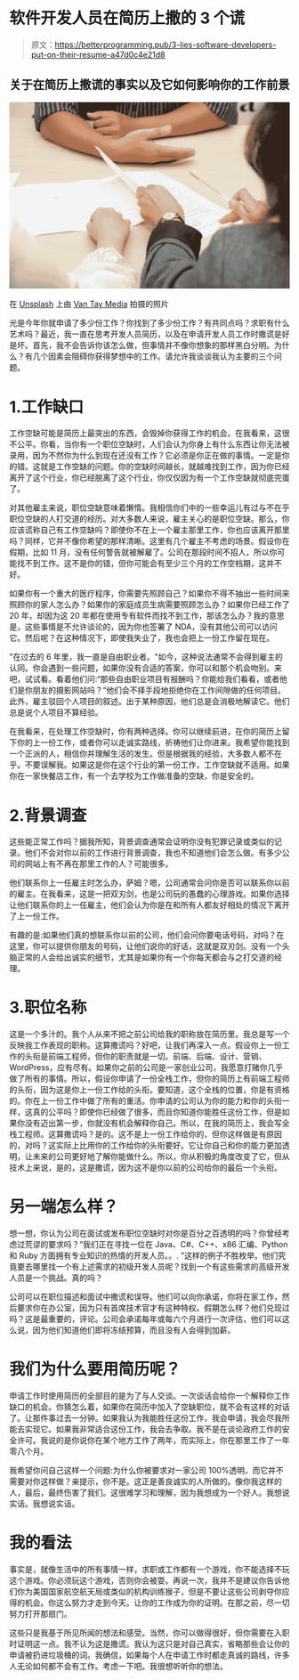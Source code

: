 # 软件开发人员在简历上撒的 3 个谎

> 原文：<https://betterprogramming.pub/3-lies-software-developers-put-on-their-resume-a47d0c4e21d8>

## 关于在简历上撒谎的事实以及它如何影响你的工作前景

![](img/c3d457bea0b7cfe008aaf469af02d822.png)

在 [Unsplash](https://unsplash.com?utm_source=medium&utm_medium=referral) 上由 [Van Tay Media](https://unsplash.com/@vantaymedia?utm_source=medium&utm_medium=referral) 拍摄的照片

光是今年你就申请了多少份工作？你找到了多少份工作？有共同点吗？求职有什么艺术吗？最近，我一直在思考开发人员简历，以及在申请开发人员工作时撒谎是好是坏。首先，我不会告诉你该怎么做，但事情并不像你想象的那样黑白分明。为什么？有几个因素会阻碍你获得梦想中的工作。请允许我谈谈我认为主要的三个问题。

# 1.工作缺口

工作空缺可能是简历上最突出的东西，会毁掉你获得工作的机会。在我看来，这很不公平。你看，当你有一个职位空缺时，人们会认为你身上有什么东西让你无法被录用，因为不然你为什么到现在还没有工作？它必须是你正在做的事情。一定是你的错。这就是工作空缺的问题。你的空缺时间越长，就越难找到工作，因为你已经离开了这个行业，你已经脱离了这个行业，你仅仅因为有一个工作空缺就彻底完蛋了。

对其他雇主来说，职位空缺意味着懒惰。我相信你们中的一些幸运儿有过与不在乎职位空缺的人打交道的经历。对大多数人来说，雇主关心的是职位空缺。那么，你应该谎称自己有工作空缺吗？即使你不在上一个雇主那里工作，你也应该离开那里吗？同样，它并不像你希望的那样清晰。这里有几个雇主不考虑的场景。假设你在假期，比如 11 月，没有任何警告就被解雇了。公司在那段时间不招人，所以你可能找不到工作。这不是你的错，但你可能会有至少三个月的工作空档期，这并不好。

如果你有一个重大的医疗程序，你需要先照顾自己？如果你不得不抽出一些时间来照顾你的家人怎么办？如果你的家庭成员生病需要照顾怎么办？如果你已经工作了 20 年，却因为这 20 年都在使用专有软件而找不到工作，那该怎么办？我的意思是，这些事情是不允许谈论的，因为你也签署了 NDA，没有其他公司可以访问它。然后呢？在这种情况下，即使我失业了，我也会把上一份工作留在现在。

"在过去的 6 年里，我一直是自由职业者。"如今，这种说法通常不会得到雇主的认同。你会遇到一些问题，如果你没有合适的答案，你可以和那个机会吻别。来吧，试试看。看着他们问:“那些自由职业项目有报酬吗？你能给我们看看，或者他们是你朋友的摄影网站吗？“他们会不择手段地拒绝你在工作间隙做的任何项目。此外，雇主驳回个人项目的叙述。出于某种原因，他们总是会消极地解读它。他们总是说个人项目不算经验。

在我看来，在处理工作空缺时，你有两种选择。你可以继续前进，在你的简历上留下你的上一份工作，或者你可以走诚实路线，祈祷他们让你进来。我希望你能找到一个正派的人，相信你并理解生活的发生。但是根据我的经验，大多数人都不在乎。不要误解我。如果这是你在这个行业的第一份工作，工作空缺就不适用。如果你在一家快餐店工作，有一个去学校为工作做准备的空缺，你是安全的。

# 2.背景调查

这些能正常工作吗？据我所知，背景调查通常会证明你没有犯罪记录或类似的记录。他们不会对你以前的工作进行背景调查，我也不知道他们会怎么做。有多少公司的网站上有不再在那里工作的人？可能很多。

他们联系你上一任雇主时怎么办，萨姆？嗯，公司通常会问你是否可以联系你以前的雇主。在我看来，这是一把双刃剑，也是公司玩的愚蠢的心理游戏。如果你选择让他们联系你的上一任雇主，他们会认为你是在和所有人都友好相处的情况下离开了上一份工作。

有趣的是:如果他们真的想联系你以前的公司，他们会问你要电话号码，对吗？在这里，你可以提供你朋友的号码，让他们说你的好话，这就是双刃剑。没有一个头脑正常的人会给出诚实的细节，尤其是如果你有一个你每天都会与之打交道的经理。

# 3.职位名称

这是一个多汁的。我个人从来不把之前公司给我的职称放在简历里。我总是写一个反映我工作表现的职称。这算撒谎吗？好吧，让我们再深入一点。假设你上一份工作的头衔是前端工程师，但你的职责就是一切。前端、后端、设计、营销、WordPress，应有尽有。如果你之前的公司是一家创业公司，我愿意打赌你几乎做了所有的事情。所以，假设你申请了一份全栈工作，但你的简历上有前端工程师的头衔，因为这是你上一份工作给的头衔。要知道，这个全栈的位置，你是有资格的。你在上一份工作中做了所有的重活。你申请的公司认为你的能力和你的头衔一样，这真的公平吗？即使你已经做了很多，而且你知道你能胜任这份工作，但是如果你没有迈出第一步，你就没有机会解释你自己。所以，在我的简历上，我会写全栈工程师。这算撒谎吗？是的。这不是上一份工作给你的，但你这样做是有原因的，对吗？这实际上比用你的工作给你的头衔要好。它让你自己和你的能力更加透明，让未来的公司更好地了解你能做什么。所以，你从积极的角度改变了它，但从技术上来说，是的，这是撒谎，因为这不是你以前的公司给你的最后一个头衔。

# 另一端怎么样？

想一想，你认为公司在面试或发布职位空缺时对你是百分之百透明的吗？你曾经考虑过荒谬的要求吗？“我们正在寻找一位在 Java、C#、C++、x86 汇编、Python 和 Ruby 方面拥有专业知识的热情的开发人员。。. "这样的例子不胜枚举。他们究竟要去哪里找一个有上述需求的初级开发人员呢？找到一个有这些需求的高级开发人员是一个挑战。真的吗？

公司可以在职位描述和面试中撒谎和误导。他们可以向你承诺，你将在家工作，然后要求你在办公室，因为只有首席技术官才有这种特权。假期怎么样？他们兑现过吗？这是最重要的，评论。公司会承诺每年或每六个月进行一次评估，他们可以这么说，因为他们知道他们即将冻结预算，而且没有人会得到加薪。

# 我们为什么要用简历呢？

申请工作时使用简历的全部目的是为了与人交谈。一次谈话会给你一个解释你工作缺口的机会。你猜怎么着，如果你在简历中加入了空缺职位，就不会有这样的对话了。让那件事过去一分钟。如果我认为我能胜任这份工作，我会申请，我会尽我所能去实现它。如果我非常适合这份工作，我会去争取。我不是在谈论政府工作的安全许可。我说的是你说你在某个地方工作了两年，而实际上，你在那里工作了一年零八个月。

我希望你问自己这样一个问题:为什么你被要求对一家公司 100%透明，而它并不需要对你这样做？亲提示，你不是。这正是善良诚实的人所做的。像你我这样的人，最后，最终伤害了我们。这很难学习和理解，因为我想成为一个好人。我想说实话。我想说实话。

# 我的看法

事实是，就像生活中的所有事情一样，求职或工作都有一个游戏，你不能选择不玩这个游戏。你必须玩这个游戏，否则你会被耍。再说一次，我并不是建议你告诉他们你为美国国家航空航天局或类似的机构训练猴子，但是不要让这些公司剥夺你应得的机会。你这么努力才走到今天。让你的工作成为你的证明。在那之前，尽一切努力打开那扇门。

这些只是我基于所见所闻的想法和感受。当然，你可以做得很好，但你需要在入职时证明这一点。我不认为这是撒谎。我认为这只是对自己真实，省略那些会让你的申请被扔进垃圾桶的词。我确信，如果每个人在申请工作时都走真诚的路线，许多人无论如何都不会有工作。考虑一下吧。我很想听听你的想法。